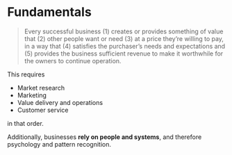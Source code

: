 # Fundamentals 

> Every successful business (1) creates or provides something of value that (2) other people want or need (3) at a price they’re willing to pay, in a way that (4) satisfies the purchaser’s needs and expectations and (5) provides the business sufficient revenue to make it worthwhile for the owners to continue operation.

This requires 

* Market research 
* Marketing 
* Value delivery and operations 
* Customer service 

in that order. 

Additionally, businesses **rely on people and systems**, and therefore psychology and pattern recognition. 

